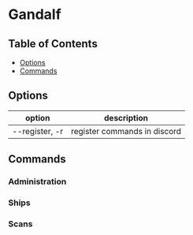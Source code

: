 # Gandalf

## Table of Contents
* [Options](#options)
* [Commands](#commands)

## Options
| option         | description                  |
|----------------|------------------------------|
| --register, -r | register commands in discord |

## Commands
### Administration


### Ships


### Scans









